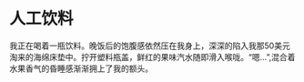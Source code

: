 # 人工饮料

我正在喝着一瓶饮料。晚饭后的饱腹感依然压在我身上，深深的陷入我那50美元淘来的海绵床垫中。拧开塑料瓶盖，鲜红的果味汽水随即滑入喉咙。“嗯...”,混合着水果香气的昏睡感渐渐拥上了我的额头。